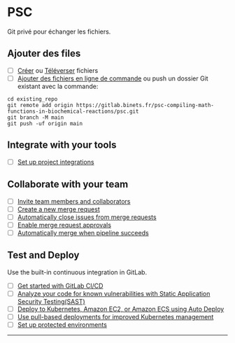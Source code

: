 # PSC

Git privé pour échanger les fichiers.


## Ajouter des  files

- [ ] [Créer](https://docs.gitlab.com/ee/user/project/repository/web_editor.html#create-a-file) ou [Téléverser](https://docs.gitlab.com/ee/user/project/repository/web_editor.html#upload-a-file) fichiers
- [ ] [Ajouter des fichiers en ligne de commande](https://docs.gitlab.com/ee/gitlab-basics/add-file.html#add-a-file-using-the-command-line) ou push un dossier Git existant avec la commande:

```
cd existing_repo
git remote add origin https://gitlab.binets.fr/psc-compiling-math-functions-in-biochemical-reactions/psc.git
git branch -M main
git push -uf origin main
```

## Integrate with your tools

- [ ] [Set up project integrations](https://gitlab.binets.fr/psc-compiling-math-functions-in-biochemical-reactions/psc/-/settings/integrations)

## Collaborate with your team

- [ ] [Invite team members and collaborators](https://docs.gitlab.com/ee/user/project/members/)
- [ ] [Create a new merge request](https://docs.gitlab.com/ee/user/project/merge_requests/creating_merge_requests.html)
- [ ] [Automatically close issues from merge requests](https://docs.gitlab.com/ee/user/project/issues/managing_issues.html#closing-issues-automatically)
- [ ] [Enable merge request approvals](https://docs.gitlab.com/ee/user/project/merge_requests/approvals/)
- [ ] [Automatically merge when pipeline succeeds](https://docs.gitlab.com/ee/user/project/merge_requests/merge_when_pipeline_succeeds.html)

## Test and Deploy

Use the built-in continuous integration in GitLab.

- [ ] [Get started with GitLab CI/CD](https://docs.gitlab.com/ee/ci/quick_start/index.html)
- [ ] [Analyze your code for known vulnerabilities with Static Application Security Testing(SAST)](https://docs.gitlab.com/ee/user/application_security/sast/)
- [ ] [Deploy to Kubernetes, Amazon EC2, or Amazon ECS using Auto Deploy](https://docs.gitlab.com/ee/topics/autodevops/requirements.html)
- [ ] [Use pull-based deployments for improved Kubernetes management](https://docs.gitlab.com/ee/user/clusters/agent/)
- [ ] [Set up protected environments](https://docs.gitlab.com/ee/ci/environments/protected_environments.html)

***
